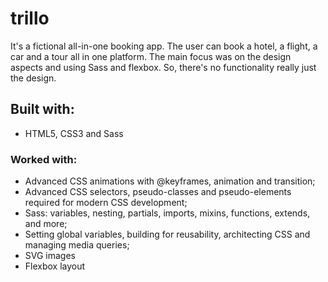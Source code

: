 # trillo
It's a fictional all-in-one booking app. The user can book a hotel, a flight, a car and a tour all in one platform. The main focus was on the design aspects and using Sass and flexbox. So, there's no functionality really just the design.

## Built with:
* HTML5, CSS3 and Sass

### Worked with:
* Advanced CSS animations with @keyframes, animation and transition;
* Advanced CSS selectors, pseudo-classes and pseudo-elements required for modern CSS development;
* Sass: variables, nesting, partials, imports, mixins, functions, extends, and more;
* Setting global variables, building for reusability, architecting CSS and managing media queries;
* SVG images
* Flexbox layout

